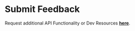 # Submit Feedback

Request additional API Functionality or Dev Resources **[here](https://airtable.com/embed/shrV9BbbCn8DFVJZ8?backgroundColor=cyan)**.
